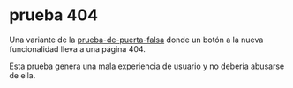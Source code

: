 # prueba 404

Una variante de la [prueba-de-puerta-falsa](prueba-de-puerta-falsa.md) donde un botón a la nueva funcionalidad lleva a una página 404.

Esta prueba genera una mala experiencia de usuario y no debería abusarse de ella.
